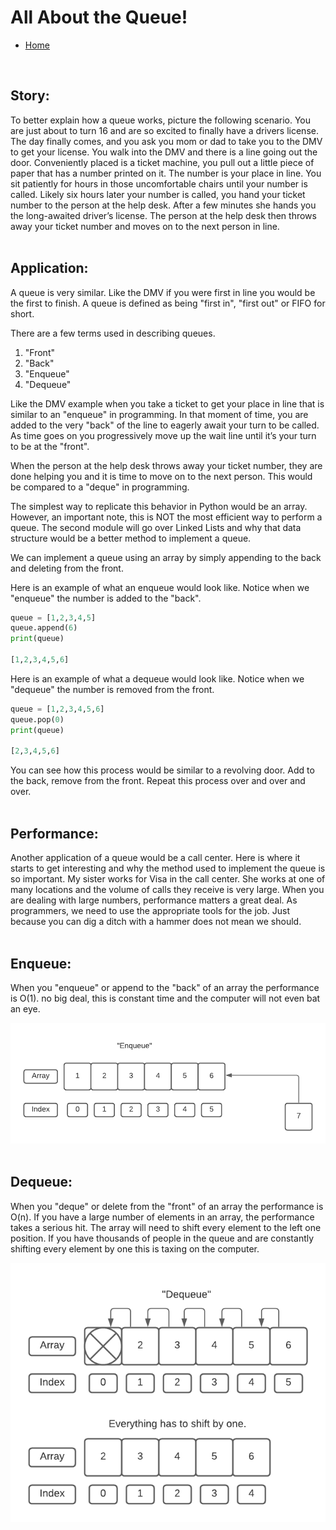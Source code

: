 # All About the Queue!

* [Home](README.md)
<br/>

## Story:
To better explain how a queue works, picture the following scenario. You are just about to turn 16 and are so excited to finally have a drivers license. The day finally comes, and you ask you mom or dad to take you to the DMV to get your license. You walk into the DMV and there is a line going out the door. Conveniently placed is a ticket machine, you pull out a little piece of paper that has a number printed on it. The number is your place in line. You sit patiently for hours in those uncomfortable chairs until your number is called. Likely six hours later your number is called, you hand your ticket number to the person at the help desk. After a few minutes she hands you the long-awaited driver’s license. The person at the help desk then throws away your ticket number and moves on to the next person in line.
<br/>
<br/>


## Application:
A queue is very similar. Like the DMV if you were first in line you would be the first to finish. A queue is defined as being "first in", "first out" or FIFO for short. 

There are a few terms used in describing queues. 
1. "Front"
1. "Back"
1. "Enqueue"
1. "Dequeue"

Like the DMV example when you take a ticket to get your place in line that is similar to an "enqueue" in programming. In that moment of time, you are added to the very "back" of the line to eagerly await your turn to be called. As time goes on you progressively move up the wait line until it’s your turn to be at the "front".

When the person at the help desk throws away your ticket number, they are done helping you and it is time to move on to the next person. This would be compared to a "deque" in programming.

The simplest way to replicate this behavior in Python would be an array. However, an important note, this is NOT the most efficient way to perform a queue. The second module will go over Linked Lists and why that data structure would be a better method to implement a queue.

We can implement a queue using an array by simply appending to the back and deleting from the front. 

Here is an example of what an enqueue would look like. Notice when we "enqueue" the number is added to the "back".


```python 
queue = [1,2,3,4,5]
queue.append(6)
print(queue)

[1,2,3,4,5,6]
```

Here is an example of what a dequeue would look like. Notice when we "dequeue" the number is removed from the front.

```python
queue = [1,2,3,4,5,6]
queue.pop(0)
print(queue)

[2,3,4,5,6]
```

You can see how this process would be similar to a revolving door. Add to the back, remove from the front. Repeat this process over and over and over.
<br/>
<br/>

## Performance:

Another application of a queue would be a call center. Here is where it starts to get interesting and why the method used to implement the queue is so important. My sister works for Visa in the call center. She works at one of many locations and the volume of calls they receive is very large. When you are dealing with large numbers, performance matters a great deal. As programmers, we need to use the appropriate tools for the job. Just because you can dig a ditch with a hammer does not mean we should.
<br/>
<br/>

## Enqueue:
When you "enqueue" or append to the "back" of an array the performance is O(1). no big deal, this is constant time and the computer will not even bat an eye. 

![enqueue](enqueue.png)
<br/>
<br/>

## Dequeue:
When you "deque" or delete from the "front" of an array the performance is O(n). If you have a large number of elements in an array, the performance takes a serious hit. The array will need to shift every element to the left one position. If you have thousands of people in the queue and are constantly shifting every element by one this is taxing on the computer.

![dequeue](dequeue.png)